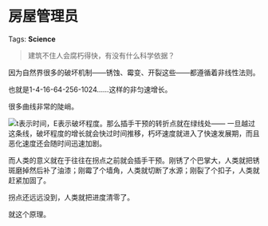 # 房屋管理员

Tags: **Science**

> 建筑不住人会腐朽得快，有没有什么科学依据？



因为自然界很多的破坏机制——锈蚀、霉变、开裂这些——都遵循着非线性法则。

也就是1-4-16-64-256-1024……这样的非匀速增长。

很多曲线非常的陡峭。

![](https://picx.zhimg.com/50/v2-93134a2152b73331a3023220ef17d58e_720w.jpg?source=2c26e567)t表示时间，E表示破坏程度。那么插手干预的转折点就在绿线处—— 一旦越过这条线，破坏程度的增长就会快过时间推移，朽坏速度就进入了快速发展期，而且恶化速度还会随时间迅速加剧。

而人类的意义就在于往往在拐点之前就会插手干预。刚锈了个巴掌大，人类就把锈斑磨掉然后补了油漆；刚霉了个墙角，人类就切断了水源；刚裂了个扣子，人类就赶紧加固了。

拐点还远远没到，人类就把进度清零了。

就这个原理。




